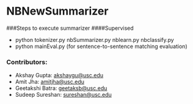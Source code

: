 # NBNewSummarizer

###Steps to execute summarizer
####Supervised
* python tokenizer.py nbSummarizer.py nblearn.py nbclassify.py
* python mainEval.py (for sentence-to-sentence matching evaluation)



### Contributors:
* Akshay Gupta: [akshaygu@usc.edu](mailto:akshaygu@usc.edu)
* Amit Jha: [amitjha@usc.edu](mailto:amitjha@usc.edu)
* Geetakshi Batra: [geetaksb@usc.edu](mailto:geetaksb@usc.edu)
* Sudeep Sureshan: [sureshan@usc.edu](mailto:sureshan@usc.edu)